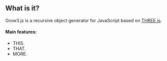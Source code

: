 ## What is it?

Grow3.js is a recursive object generator for JavaScript based on [THREE.js](http://threejs.org/ "THREE.js").

#### Main features:

* THIS.
* THAT.
* MORE.

